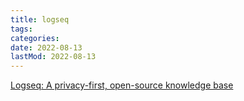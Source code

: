 ```yaml
---
title: logseq
tags:
categories:
date: 2022-08-13
lastMod: 2022-08-13
---
```

[Logseq: A privacy-first, open-source knowledge base](https://logseq.com/)
